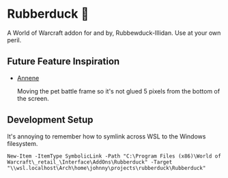 # Rubberduck 🦆

A World of Warcraft addon for and by, Rubbewduck-Illidan. Use at your own peril.

## Future Feature Inspiration

- [Annene](https://github.com/Urtgard/Annene/blob/master/Annene.lua)

  Moving the pet battle frame so it's not glued 5 pixels from the bottom of the screen.

## Development Setup

It's annoying to remember how to symlink across WSL to the Windows filesystem.

```
New-Item -ItemType SymbolicLink -Path "C:\Program Files (x86)\World of Warcraft\_retail_\Interface\AddOns\Rubberduck" -Target "\\wsl.localhost\Arch\home\johnny\projects\rubberduck\Rubberduck"
```